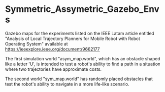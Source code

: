 # Symmetric_Assymetric_Gazebo_Envs
Gazebo maps for the experiments listed on the IEEE Latam article entitled "Analysis of Local Trajectory Planners for Mobile Robot with Robot Operating System" available at https://ieeexplore.ieee.org/document/9662177 <br>

The first simulation world "asym_map.world", which has an obstacle shaped like a letter 'U', is intended to test a robot's ability to find a path in a situation where two trajectories have approximate costs.<br>

The second world "sym_map.world" has randomly placed obstacles that test the robot's ability to navigate in a more life-like scenario.<br>
